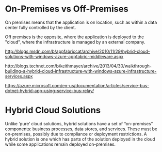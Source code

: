 
# On-Premises vs Off-Premises

On premises means that the application is on location, such as within a data center fully controlled by the client.

Off premises is the opposite, where the application is deployed to the "cloud", where the infrastructure is managed by an external company.

http://blogs.msdn.com/b/appfabriccat/archive/2010/11/29/hybrid-cloud-solutions-with-windows-azure-appfabric-middleware.aspx

http://blogs.technet.com/b/keithmayer/archive/2013/04/30/walkthrough-building-a-hybrid-cloud-infrastructure-with-windows-azure-infrastructure-services.aspx

https://azure.microsoft.com/en-us/documentation/articles/service-bus-dotnet-hybrid-app-using-service-bus-relay/

# Hybrid Cloud Solutions

Unlike ‘pure’ cloud solutions, hybrid solutions have a set of “on-premises” components: business processes, data stores, and services. These must be on-premises, possibly due to compliance or deployment restrictions. A hybrid solution is one which has parts of the solution deployed in the cloud while some applications remain deployed on-premises.
